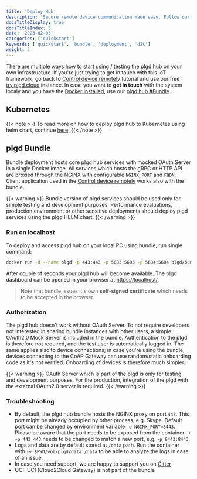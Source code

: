 ```yaml
---
title: 'Deploy Hub'
description: 'Secure remote device communication made easy. Follow our guide to deploy the plgd hub in your environment with simple steps.'
docsTitleDisplay: true
docsTitleIndex: 3
date: '2023-02-03'
categories: ['quickstart']
keywords: ['quickstart', 'bundle', 'deployment', 'd2c']
weight: 3
---
```


There are multiple ways how to start using / testing the plgd hub on your own infrastructure. If you're just trying to get in touch with this IoT framework, go back to [Control device remotely](../remote-access) tutorial and use our free [try.plgd.cloud](https://tryplgd.cloud) instance. In case you want to **get in touch** with the system localy and you have the [Docker installed](https://docs.docker.com/get-docker/), use our [plgd hub #Bundle](#plgd-bundle).

## Kubernetes

{{< note >}}
To read more on how to deploy plgd hub to Kubernetes using helm chart, continue [here](/deployment/k8s).
{{< /note >}}

## plgd Bundle

Bundle deployment hosts core plgd hub services with mocked OAuth Server in a single Docker image. All services which hosts the gRPC or HTTP API are proxied through the NGINX with configurable `NGINX_PORT` and `FQDN`. Client application used in the [Control device remotely](../remote-access) works also with the bundle.

{{< warning >}}
Bundle version of plgd services should be used only for simple testing and development purposes. Performance evaluations, production environment or other sensitive deployments should deploy plgd services using the plgd HELM chart.
{{< /warning >}}

### Run on localhost

To deploy and access plgd hub on your local PC using bundle, run single command:

```bash
docker run -d --name plgd -p 443:443 -p 5683:5683 -p 5684:5684 plgd/bundle:vnext
```

After couple of seconds your plgd hub will become available. The plgd dashboard can be opened in your browser at [https://localhost/](https://localhost/).
>Note that bundle issues it's own **self-signed certificate** which needs to be accepted in the browser.

### Authorization

The plgd hub doesn't work without OAuth Server. To not require developers not interested in sharing bundle instances with other users, a simple OAuth2.0 Mock Server is included in the bundle. Authentication to the plgd is therefore not required, and the test user is automatically logged in. The same applies also to device connections; in case you're using the bundle, devices connecting to the CoAP Gateway can use random/static onboarding code as it's not verified. Onboarding of devices is therefore much simpler.

{{< warning >}}
OAuth Server which is part of the plgd is only for testing and development purposes. For the production, integration of the plgd with the external OAuth2.0 server is required.
{{< /warning >}}

### Troubleshooting

- By default, the plgd hub bundle hosts the NGINX proxy on port `443`. This port might be already occupied by other process, e.g. Skype. Default port can be changed by environment variable `-e NGINX_PORT=8443`. Please be aware that the port needs to be exposed from the container -> `-p 443:443` needs to be changed to match a new port, e.g. `-p 8443:8443`.
- Logs and data are by default stored at `/data` path. Run the container with `-v $PWD/vol/plgd/data:/data` to be able to analyze the logs in case of an issue.
- In case you need support, we are happy to support you on [Gitter](http://gitter.im/ocfcloud/Lobby)
- OCF UCI (Cloud2Cloud Gateway) is not part of the bundle
